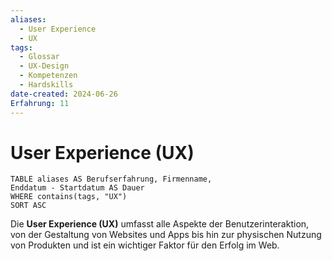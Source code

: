 ```yaml
---
aliases:
  - User Experience
  - UX
tags:
  - Glossar
  - UX-Design
  - Kompetenzen
  - Hardskills
date-created: 2024-06-26
Erfahrung: 11
---
```

# User Experience (UX)

```dataview
TABLE aliases AS Berufserfahrung, Firmenname,
Enddatum - Startdatum AS Dauer
WHERE contains(tags, "UX")
SORT ASC
```

Die **User Experience (UX)** umfasst alle Aspekte der Benutzerinteraktion, von der Gestaltung von Websites und Apps bis hin zur physischen Nutzung von Produkten und ist ein wichtiger Faktor für den Erfolg im Web.
